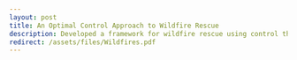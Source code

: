 ```yaml
---
layout: post
title: An Optimal Control Approach to Wildfire Rescue
description: Developed a framework for wildfire rescue using control theory incorporating dynamic fire spread, wind effects, and multi-target prioritization to minimize time, risk, and control effort
redirect: /assets/files/Wildfires.pdf
---
```

